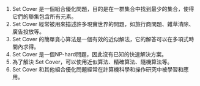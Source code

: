 

1. Set Cover 是一個組合優化問題，目的是在一群集合中找到最少的集合，使得它們的聯集包含所有元素。
2. Set Cover 經常被用來描述許多現實世界的問題，如旅行商問題、雜草清除、廣告投放等。
3. Set Cover 的簡單貪心算法是一個有效的近似解法，它的解答可以在多項式時間內求得。
4. Set Cover 是一個NP-hard問題，因此沒有已知的快速解決方案。
5. 為了解決 Set Cover，可以使用近似算法、精確算法、隨機算法等。
6. Set Cover 和其他組合優化問題經常在計算機科學和操作研究中被學習和應用。